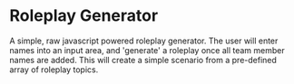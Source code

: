 # Roleplay Generator
A simple, raw javascript powered roleplay generator. The user will enter names into an input area, and 'generate' a roleplay once all team member names are added. This will create a simple scenario from a pre-defined array of roleplay topics.
